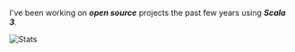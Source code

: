 <!--- top commit numnber: 12955 -->

I've been working on ***open source*** projects the past few years using ***Scala 3***.


![Stats](https://github-readme-stats.vercel.app/api?username=objektwerks&show_icons=true&hide_border=true&rank_icon=percentile)

